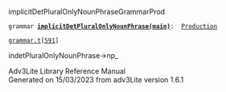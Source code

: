 ---
---
<span class="title">implicitDetPluralOnlyNounPhrase</span><span class="type">GrammarProd</span>

`grammar `**[`implicitDetPluralOnlyNounPhrase(main)`](../object/implicitDetPluralOnlyNounPhrase(main).html)**` :   `[`Production`](../object/Production.html)

[`grammar.t`](../file/grammar.t.html)`[`[`591`](../source/grammar.t.html#591)`]`

<div class="gramrule">

indetPluralOnlyNounPhrase-\>np\_  

</div>

<div class="ftr">

Adv3Lite Library Reference Manual  
Generated on 15/03/2023 from adv3Lite version 1.6.1

</div>

